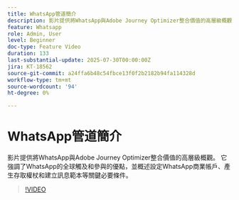 ```yaml
---
title: WhatsApp管道簡介
description: 影片提供將WhatsApp與Adobe Journey Optimizer整合價值的高層級概觀。 它強調了WhatsApp的全球觸及和參與的優點，並概述設定WhatsApp商業帳戶、產生存取權杖和建立訊息範本等關鍵必要條件。
feature: Whatsapp
role: Admin, User
level: Beginner
doc-type: Feature Video
duration: 133
last-substantial-update: 2025-07-30T00:00:00Z
jira: KT-18562
source-git-commit: a24ffa6b48c54fbce13f0f2b2182b94fa114328d
workflow-type: tm+mt
source-wordcount: '94'
ht-degree: 0%

---
```



# WhatsApp管道簡介

影片提供將WhatsApp與Adobe Journey Optimizer整合價值的高層級概觀。 它強調了WhatsApp的全球觸及和參與的優點，並概述設定WhatsApp商業帳戶、產生存取權杖和建立訊息範本等關鍵必要條件。

>[!VIDEO](https://video.tv.adobe.com/v/3470296/?learn=on&enablevpops)
